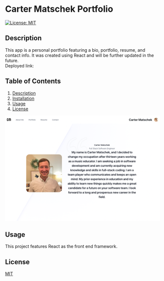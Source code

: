 # Carter Matschek Portfolio
  [![License: MIT](https://img.shields.io/badge/License-MIT-yellow.svg)](https://opensource.org/licenses/MIT)
  ## Description
  This app is a personal portfolio featuring a bio, portfolio, resume, and contact info. It was created using React and will be further updated in the future.  
  Deployed link: 
  ## Table of Contents
  1. [Description](#description)
  2. [Installation](#installation)
  3. [Usage](#usage)
  4. [License](#license)  
 
  ![Screenshot](src/components/images/screenshot.png)  
  
  ## Usage
  This project features React as the front end framework.
  ## License
  [MIT](https://choosealicense.com/licenses/mit/)